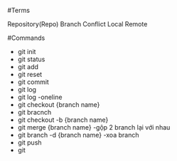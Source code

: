 #Terms

Repository(Repo)
Branch
Conflict
Local
Remote

#Commands

- git init
- git status
- git add
- git reset
- git commit
- git log
- git log -oneline 
- git checkout {branch name}
- git bracnch
- git checkout -b {branch name}
- git merge {branch name} -gộp 2 branch lại với nhau
- git branch -d {branch name} -xoa branch
- git push
- git